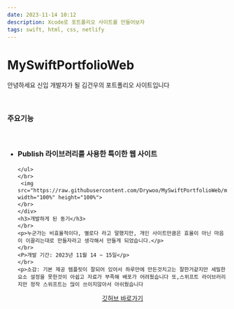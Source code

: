 ```yaml
---
date: 2023-11-14 10:12
description: Xcode로 포트폴리오 사이트를 만들어보자
tags: swift, html, css, netlify
---
```

# MySwiftPortfolioWeb

<div class="MySwiftPortfolioWeb">
<p>안녕하세요 신입 개발자가 될 김건우의 포트폴리오 사이트입니다</p>
</br>
<h3>주요기능</h3>
</br>
    <ul>
        <li>
            <h3>Publish 라이브러리를 사용한 특이한 웹 사이트</h2>
        </li>
        
    </ul>
    </br>
     <img src="https://raw.githubusercontent.com/Drywoo/MySwiftPortfolioWeb/main/img/portfolio.png"  width="100%" height="100%">
    </br>
    </div>
    <h3>개발하게 된 동기</h3>
    </br>
    <p>누군가는 비효율적이다, 별로다 라고 말했지만, 개인 사이트만큼은 효율이 아닌 마음이 이끌리는대로 만들자라고 생각해서 만들게 되었습니다.</p>
    </br>
    <P>개발 기간: 2023년 11월 14 ~ 15일</p>
    </br>
    <p>소감: 기본 제공 템플릿이 잘되어 있어서 하루만에 만든것치고는 잘한거같지만 세밀한 요소 설정을 못한것이 아쉽고 자료가 부족해 배포가 어려웠습니다 또,스위프트 라이브러리지만 정작 스위프트는 많이 쓰이지않아서 아쉬웠습니다
</p>
<center>
<a href="https://github.com/Drywoo/MySwiftPortfolioWeb">깃허브 바로가기</a>
</center>
<style>
        @keyframes animation {
            
            0% {
                opacity: 0%;
            }
            100% {
                opacity: 100%;
            }
        }
        img {
            animation: animation 3s;
        }
</style>
</div>

